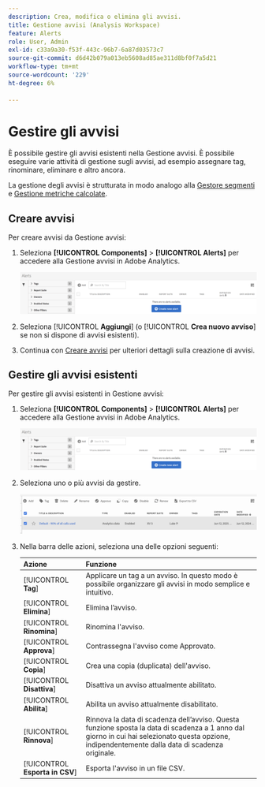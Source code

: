 ```yaml
---
description: Crea, modifica o elimina gli avvisi.
title: Gestione avvisi (Analysis Workspace)
feature: Alerts
role: User, Admin
exl-id: c33a9a30-f53f-443c-96b7-6a87d03573c7
source-git-commit: d6d42b079a013eb5608ad85ae311d8bf0f7a5d21
workflow-type: tm+mt
source-wordcount: '229'
ht-degree: 6%

---
```



# Gestire gli avvisi

È possibile gestire gli avvisi esistenti nella Gestione avvisi. È possibile eseguire varie attività di gestione sugli avvisi, ad esempio assegnare tag, rinominare, eliminare e altro ancora.

La gestione degli avvisi è strutturata in modo analogo alla [Gestore segmenti](https://experienceleague.adobe.com/docs/analytics/components/segmentation/segmentation-workflow/seg-manage.html?lang=it) e [Gestione metriche calcolate](https://experienceleague.adobe.com/docs/analytics/components/calculated-metrics/calcmetric-workflow/cm-manager.html?lang=it).

## Creare avvisi

Per creare avvisi da Gestione avvisi:

1. Seleziona **[!UICONTROL Components]** > **[!UICONTROL Alerts]** per accedere alla Gestione avvisi in Adobe Analytics.

   ![](assets/alert-manager.png)

1. Seleziona [!UICONTROL **Aggiungi**] (o [!UICONTROL **Crea nuovo avviso**] se non si dispone di avvisi esistenti).

1. Continua con [Creare avvisi](/help/analyze/analysis-workspace/c-intelligent-alerts/alert-builder.md) per ulteriori dettagli sulla creazione di avvisi.

## Gestire gli avvisi esistenti

Per gestire gli avvisi esistenti in Gestione avvisi:

1. Seleziona **[!UICONTROL Components]** > **[!UICONTROL Alerts]** per accedere alla Gestione avvisi in Adobe Analytics.

   ![](assets/alert-manager.png)

1. Seleziona uno o più avvisi da gestire.

   ![](assets/alert-manager-tasks.png)

1. Nella barra delle azioni, seleziona una delle opzioni seguenti:

   | Azione | Funzione |
   |---------|----------|
   | [!UICONTROL **Tag**] | Applicare un tag a un avviso. In questo modo è possibile organizzare gli avvisi in modo semplice e intuitivo. |
   | [!UICONTROL **Elimina**] | Elimina l’avviso. |
   | [!UICONTROL **Rinomina**] | Rinomina l&#39;avviso. |
   | [!UICONTROL **Approva**] | Contrassegna l&#39;avviso come Approvato. |
   | [!UICONTROL **Copia**] | Crea una copia (duplicata) dell&#39;avviso. |
   | [!UICONTROL **Disattiva**] | Disattiva un avviso attualmente abilitato. |
   | [!UICONTROL **Abilita**] | Abilita un avviso attualmente disabilitato. |
   | [!UICONTROL **Rinnova**] | Rinnova la data di scadenza dell’avviso. Questa funzione sposta la data di scadenza a 1 anno dal giorno in cui hai selezionato questa opzione, indipendentemente dalla data di scadenza originale. |
   | [!UICONTROL **Esporta in CSV**] | Esporta l&#39;avviso in un file CSV. |
